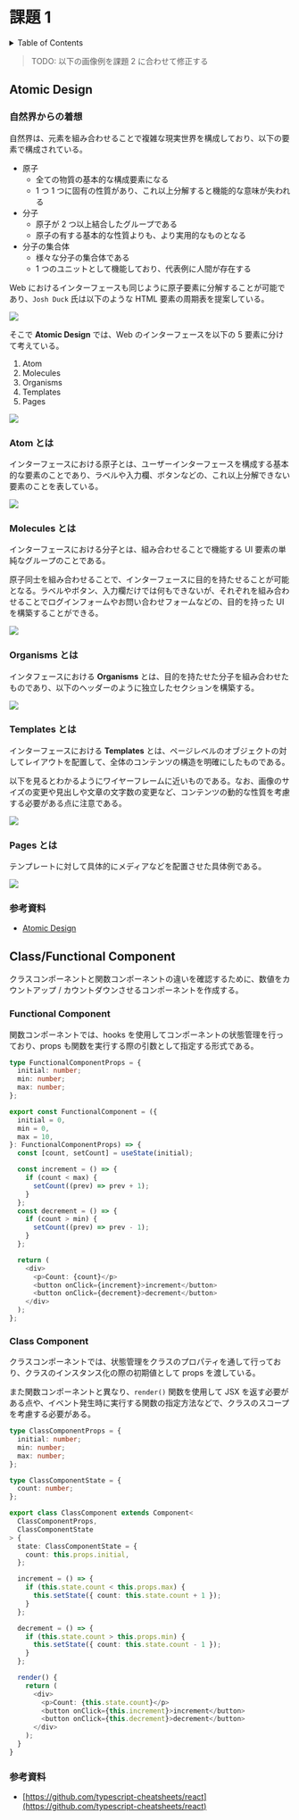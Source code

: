 # 課題 1

<!-- START doctoc generated TOC please keep comment here to allow auto update -->
<!-- DON'T EDIT THIS SECTION, INSTEAD RE-RUN doctoc TO UPDATE -->
<details>
<summary>Table of Contents</summary>

- [Atomic Design](#atomic-design)
  - [自然界からの着想](#%E8%87%AA%E7%84%B6%E7%95%8C%E3%81%8B%E3%82%89%E3%81%AE%E7%9D%80%E6%83%B3)
  - [Atom とは](#atom-%E3%81%A8%E3%81%AF)
  - [Molecules とは](#molecules-%E3%81%A8%E3%81%AF)
  - [Organisms とは](#organisms-%E3%81%A8%E3%81%AF)
  - [Templates とは](#templates-%E3%81%A8%E3%81%AF)
  - [Pages とは](#pages-%E3%81%A8%E3%81%AF)
  - [参考資料](#%E5%8F%82%E8%80%83%E8%B3%87%E6%96%99)
- [Class/Functional Component](#classfunctional-component)
  - [Functional Component](#functional-component)
  - [Class Component](#class-component)
  - [参考資料](#%E5%8F%82%E8%80%83%E8%B3%87%E6%96%99-1)

</details>
<!-- END doctoc generated TOC please keep comment here to allow auto update -->

> TODO: 以下の画像例を課題 2 に合わせて修正する

## Atomic Design

### 自然界からの着想

自然界は、元素を組み合わせることで複雑な現実世界を構成しており、以下の要素で構成されている。

- 原子
  - 全ての物質の基本的な構成要素になる
  - 1 つ 1 つに固有の性質があり、これ以上分解すると機能的な意味が失われる
- 分子
  - 原子が 2 つ以上結合したグループである
  - 原子の有する基本的な性質よりも、より実用的なものとなる
- 分子の集合体
  - 様々な分子の集合体である
  - 1 つのユニットとして機能しており、代表例に人間が存在する

Web におけるインターフェースも同じように原子要素に分解することが可能であり、`Josh Duck` 氏は以下のような HTML 要素の周期表を提案している。

![](https://atomicdesign.bradfrost.com/images/content/html-periodic-table.png)

そこで **Atomic Design** では、Web のインターフェースを以下の 5 要素に分けて考えている。

1. Atom
2. Molecules
3. Organisms
4. Templates
5. Pages

![](https://atomicdesign.bradfrost.com/images/content/atomic-design-process.png)

### Atom とは

インターフェースにおける原子とは、ユーザーインターフェースを構成する基本的な要素のことであり、ラベルや入力欄、ボタンなどの、これ以上分解できない要素のことを表している。

![](https://atomicdesign.bradfrost.com/images/content/atoms-form-elements.png)

### Molecules とは

インターフェースにおける分子とは、組み合わせることで機能する UI 要素の単純なグループのことである。

原子同士を組み合わせることで、インターフェースに目的を持たせることが可能となる。ラベルやボタン、入力欄だけでは何もできないが、それぞれを組み合わせることでログインフォームやお問い合わせフォームなどの、目的を持った UI を構築することができる。

![](https://atomicdesign.bradfrost.com/images/content/molecule-search-form.png)

### Organisms とは

インタフェースにおける **Organisms** とは、目的を持たせた分子を組み合わせたものであり、以下のヘッダーのように独立したセクションを構築する。

![](https://atomicdesign.bradfrost.com/images/content/organism-header.png)

### Templates とは

インターフェースにおける **Templates** とは、ページレベルのオブジェクトの対してレイアウトを配置して、全体のコンテンツの構造を明確にしたものである。

以下を見るとわかるようにワイヤーフレームに近いものである。なお、画像のサイズの変更や見出しや文章の文字数の変更など、コンテンツの動的な性質を考慮する必要がある点に注意である。

![](https://atomicdesign.bradfrost.com/images/content/template.png)

### Pages とは

テンプレートに対して具体的にメディアなどを配置させた具体例である。

![](https://atomicdesign.bradfrost.com/images/content/page.png)

### 参考資料

- [Atomic Design](https://atomicdesign.bradfrost.com/table-of-contents/)

## Class/Functional Component

クラスコンポーネントと関数コンポーネントの違いを確認するために、数値をカウントアップ / カウントダウンさせるコンポーネントを作成する。

### Functional Component

関数コンポーネントでは、hooks を使用してコンポーネントの状態管理を行っており、props も関数を実行する際の引数として指定する形式である。

```ts
type FunctionalComponentProps = {
  initial: number;
  min: number;
  max: number;
};

export const FunctionalComponent = ({
  initial = 0,
  min = 0,
  max = 10,
}: FunctionalComponentProps) => {
  const [count, setCount] = useState(initial);

  const increment = () => {
    if (count < max) {
      setCount((prev) => prev + 1);
    }
  };
  const decrement = () => {
    if (count > min) {
      setCount((prev) => prev - 1);
    }
  };

  return (
    <div>
      <p>Count: {count}</p>
      <button onClick={increment}>increment</button>
      <button onClick={decrement}>decrement</button>
    </div>
  );
};
```

### Class Component

クラスコンポーネントでは、状態管理をクラスのプロパティを通して行っており、クラスのインスタンス化の際の初期値として props を渡している。

また関数コンポーネントと異なり、`render()` 関数を使用して JSX を返す必要がある点や、イベント発生時に実行する関数の指定方法などで、クラスのスコープを考慮する必要がある。

```ts
type ClassComponentProps = {
  initial: number;
  min: number;
  max: number;
};

type ClassComponentState = {
  count: number;
};

export class ClassComponent extends Component<
  ClassComponentProps,
  ClassComponentState
> {
  state: ClassComponentState = {
    count: this.props.initial,
  };

  increment = () => {
    if (this.state.count < this.props.max) {
      this.setState({ count: this.state.count + 1 });
    }
  };

  decrement = () => {
    if (this.state.count > this.props.min) {
      this.setState({ count: this.state.count - 1 });
    }
  };

  render() {
    return (
      <div>
        <p>Count: {this.state.count}</p>
        <button onClick={this.increment}>increment</button>
        <button onClick={this.decrement}>decrement</button>
      </div>
    );
  }
}
```

### 参考資料

- [https://github.com/typescript-cheatsheets/react](https://github.com/typescript-cheatsheets/react)
